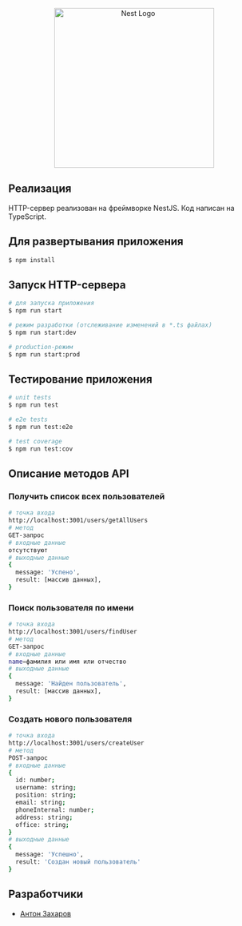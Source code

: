 <p align="center">
  <a href="http://nestjs.com/" target="blank"><img src="https://nestjs.com/img/logo_text.svg" width="320" alt="Nest Logo" /></a>
</p>

## Реализация

HTTP-сервер реализован на фреймворке NestJS. Код написан на TypeScript.

## Для развертывания приложения

```bash
$ npm install
```

## Запуск HTTP-сервера

```bash
# для запуска приложения
$ npm run start

# режим разработки (отслеживание изменений в *.ts файлах)
$ npm run start:dev

# production-режим
$ npm run start:prod
```

## Тестирование приложения

```bash
# unit tests
$ npm run test

# e2e tests
$ npm run test:e2e

# test coverage
$ npm run test:cov
```

## Описание методов API

### Получить список всех пользователей
```bash
# точка входа
http://localhost:3001/users/getAllUsers
# метод
GET-запрос
# входные данные
отсутствуют
# выходные данные
{
  message: 'Успено',
  result: [массив данных],
}
```

### Поиск пользователя по имени
```bash
# точка входа
http://localhost:3001/users/findUser
# метод
GET-запрос
# входные данные
name=фамилия или имя или отчество
# выходные данные
{
  message: 'Найден пользователь',
  result: [массив данных],
}
```

### Создать нового пользователя
```bash
# точка входа
http://localhost:3001/users/createUser
# метод
POST-запрос
# входные данные
{
  id: number;
  username: string;
  position: string;
  email: string;
  phoneInternal: number;
  address: string;
  office: string;
}
# выходные данные
{
  message: 'Успешно',
  result: 'Создан новый пользователь'
}
```

## Разработчики
- [Антон Захаров](http://znode.ru)
